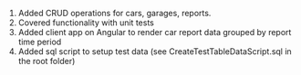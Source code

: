 1. Added CRUD operations for cars, garages, reports.
2. Covered functionality with unit tests
3. Added client app on Angular to render car report data grouped by report time period
4. Added sql script to setup test data (see CreateTestTableDataScript.sql in the root folder)

